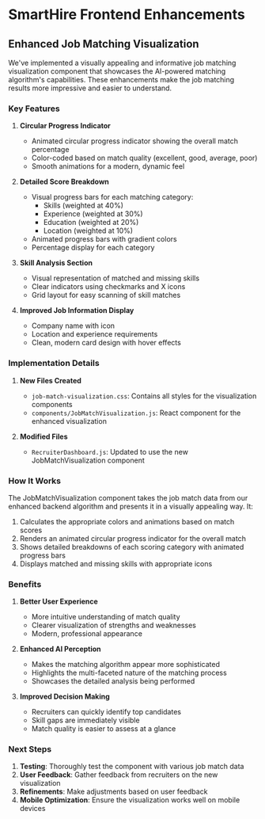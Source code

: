 # SmartHire Frontend Enhancements

## Enhanced Job Matching Visualization

We've implemented a visually appealing and informative job matching visualization component that showcases the AI-powered matching algorithm's capabilities. These enhancements make the job matching results more impressive and easier to understand.

### Key Features

1. **Circular Progress Indicator**
   - Animated circular progress indicator showing the overall match percentage
   - Color-coded based on match quality (excellent, good, average, poor)
   - Smooth animations for a modern, dynamic feel

2. **Detailed Score Breakdown**
   - Visual progress bars for each matching category:
     - Skills (weighted at 40%)
     - Experience (weighted at 30%)
     - Education (weighted at 20%)
     - Location (weighted at 10%)
   - Animated progress bars with gradient colors
   - Percentage display for each category

3. **Skill Analysis Section**
   - Visual representation of matched and missing skills
   - Clear indicators using checkmarks and X icons
   - Grid layout for easy scanning of skill matches

4. **Improved Job Information Display**
   - Company name with icon
   - Location and experience requirements
   - Clean, modern card design with hover effects

### Implementation Details

1. **New Files Created**
   - `job-match-visualization.css`: Contains all styles for the visualization components
   - `components/JobMatchVisualization.js`: React component for the enhanced visualization

2. **Modified Files**
   - `RecruiterDashboard.js`: Updated to use the new JobMatchVisualization component

### How It Works

The JobMatchVisualization component takes the job match data from our enhanced backend algorithm and presents it in a visually appealing way. It:

1. Calculates the appropriate colors and animations based on match scores
2. Renders an animated circular progress indicator for the overall match
3. Shows detailed breakdowns of each scoring category with animated progress bars
4. Displays matched and missing skills with appropriate icons

### Benefits

1. **Better User Experience**
   - More intuitive understanding of match quality
   - Clearer visualization of strengths and weaknesses
   - Modern, professional appearance

2. **Enhanced AI Perception**
   - Makes the matching algorithm appear more sophisticated
   - Highlights the multi-faceted nature of the matching process
   - Showcases the detailed analysis being performed

3. **Improved Decision Making**
   - Recruiters can quickly identify top candidates
   - Skill gaps are immediately visible
   - Match quality is easier to assess at a glance

### Next Steps

1. **Testing**: Thoroughly test the component with various job match data
2. **User Feedback**: Gather feedback from recruiters on the new visualization
3. **Refinements**: Make adjustments based on user feedback
4. **Mobile Optimization**: Ensure the visualization works well on mobile devices
